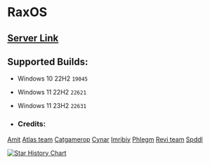# RaxOS

## [Server Link](https://discord.gg/6Y5CZqWHFa)

## Supported Builds:
- Windows 10 22H2 `19045`
- Windows 11 22H2 `22621`
- Windows 11 23H2 `22631`

- ### Credits:
[Amit](https://github.com/amitxv)
[Atlas team](https://github.com/Atlas-OS)
[Catgamerop](https://discord.gg/4Gg8n6WhPN)
[Cynar](https://github.com/CYNAR2k/)
[Imribiy](https://bit.ly/xos-windows)
[Phlegm](https://dsc.gg/ggos)
[Revi team](https://github.com/meetrevision)
[Spddl](https://github.com/spddl)

<a href="https://star-history.com/#raox77/RaxOS&Date">
 <picture>
   <source media="(prefers-color-scheme: dark)" srcset="https://api.star-history.com/svg?repos=raox77/RaxOS&type=Date&theme=dark" />
   <source media="(prefers-color-scheme: light)" srcset="https://api.star-history.com/svg?repos=raox77/RaxOS&type=Date" />
   <img alt="Star History Chart" src="https://api.star-history.com/svg?repos=raox77/RaxOS&type=Date" />
 </picture>
</a>
